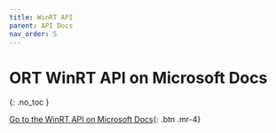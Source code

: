 ```yaml
---
title: WinRT API
parent: API Docs
nav_order: 5
---
```

# ORT WinRT API on Microsoft Docs
{: .no_toc }


 <span class="fs-5"> [Go to the WinRT API on Microsoft Docs](https://docs.microsoft.com/windows/ai/windows-ml/api-reference){: .btn  .mr-4} </span> 

